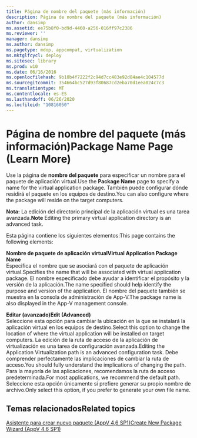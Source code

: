 ```yaml
---
title: Página de nombre del paquete (más información)
description: Página de nombre del paquete (más información)
author: dansimp
ms.assetid: ee75b8f0-bd9d-4460-a256-016ff97c2386
ms.reviewer: ''
manager: dansimp
ms.author: dansimp
ms.pagetype: mdop, appcompat, virtualization
ms.mktglfcycl: deploy
ms.sitesec: library
ms.prod: w10
ms.date: 06/16/2016
ms.openlocfilehash: 9b10b4f7222f2c94d7cc483e92d84ae4c104577d
ms.sourcegitcommit: 354664bc527d93f80687cd2eba70d1eea024c7c3
ms.translationtype: MT
ms.contentlocale: es-ES
ms.lasthandoff: 06/26/2020
ms.locfileid: "10816050"
---
```

# <span data-ttu-id="b2b1e-103">Página de nombre del paquete (más información)</span><span class="sxs-lookup"><span data-stu-id="b2b1e-103">Package Name Page (Learn More)</span></span>


<span data-ttu-id="b2b1e-104">Use la página de **nombre del paquete** para especificar un nombre para el paquete de aplicación virtual.</span><span class="sxs-lookup"><span data-stu-id="b2b1e-104">Use the **Package Name** page to specify a name for the virtual application package.</span></span> <span data-ttu-id="b2b1e-105">También puede configurar dónde residirá el paquete en los equipos de destino.</span><span class="sxs-lookup"><span data-stu-id="b2b1e-105">You can also configure where the package will reside on the target computers.</span></span>

<span data-ttu-id="b2b1e-106">**Nota:**  La edición del directorio principal de la aplicación virtual es una tarea avanzada.</span><span class="sxs-lookup"><span data-stu-id="b2b1e-106">**Note** Editing the primary virtual application directory is an advanced task.</span></span>

 

<span data-ttu-id="b2b1e-107">Esta página contiene los siguientes elementos:</span><span class="sxs-lookup"><span data-stu-id="b2b1e-107">This page contains the following elements:</span></span>

<a href="" id="virtual-application-package-name"></a>**<span data-ttu-id="b2b1e-108">Nombre de paquete de aplicación virtual</span><span class="sxs-lookup"><span data-stu-id="b2b1e-108">Virtual Application Package Name</span></span>**  
<span data-ttu-id="b2b1e-109">Especifica el nombre que se asociará con el paquete de aplicación virtual.</span><span class="sxs-lookup"><span data-stu-id="b2b1e-109">Specifies the name that will be associated with virtual application package.</span></span> <span data-ttu-id="b2b1e-110">El nombre especificado debe ayudar a identificar el propósito y la versión de la aplicación.</span><span class="sxs-lookup"><span data-stu-id="b2b1e-110">The name specified should help identify the purpose and version of the application.</span></span> <span data-ttu-id="b2b1e-111">El nombre del paquete también se muestra en la consola de administración de App-V.</span><span class="sxs-lookup"><span data-stu-id="b2b1e-111">The package name is also displayed in the App-V management console.</span></span>

<a href="" id="edit--advanced-"></a>**<span data-ttu-id="b2b1e-112">Editar (avanzado)</span><span class="sxs-lookup"><span data-stu-id="b2b1e-112">Edit (Advanced)</span></span>**  
<span data-ttu-id="b2b1e-113">Seleccione esta opción para cambiar la ubicación en la que se instalará la aplicación virtual en los equipos de destino.</span><span class="sxs-lookup"><span data-stu-id="b2b1e-113">Select this option to change the location of where the virtual application will be installed on target computers.</span></span> <span data-ttu-id="b2b1e-114">La edición de la ruta de acceso de la aplicación de virtualización es una tarea de configuración avanzada.</span><span class="sxs-lookup"><span data-stu-id="b2b1e-114">Editing the Application Virtualization path is an advanced configuration task.</span></span> <span data-ttu-id="b2b1e-115">Debe comprender perfectamente las implicaciones de cambiar la ruta de acceso.</span><span class="sxs-lookup"><span data-stu-id="b2b1e-115">You should fully understand the implications of changing the path.</span></span> <span data-ttu-id="b2b1e-116">Para la mayoría de las aplicaciones, recomendamos la ruta de acceso predeterminada.</span><span class="sxs-lookup"><span data-stu-id="b2b1e-116">For most applications, we recommend the default path.</span></span> <span data-ttu-id="b2b1e-117">Seleccione esta opción únicamente si prefiere generar su propio nombre de archivo.</span><span class="sxs-lookup"><span data-stu-id="b2b1e-117">Only select this option, if you prefer to generate your own file name.</span></span>

## <span data-ttu-id="b2b1e-118">Temas relacionados</span><span class="sxs-lookup"><span data-stu-id="b2b1e-118">Related topics</span></span>


[<span data-ttu-id="b2b1e-119">Asistente para crear nuevo paquete (AppV 4,6 SP1)</span><span class="sxs-lookup"><span data-stu-id="b2b1e-119">Create New Package Wizard (AppV 4.6 SP1)</span></span>](create-new-package-wizard---appv-46-sp1-.md)

 

 






